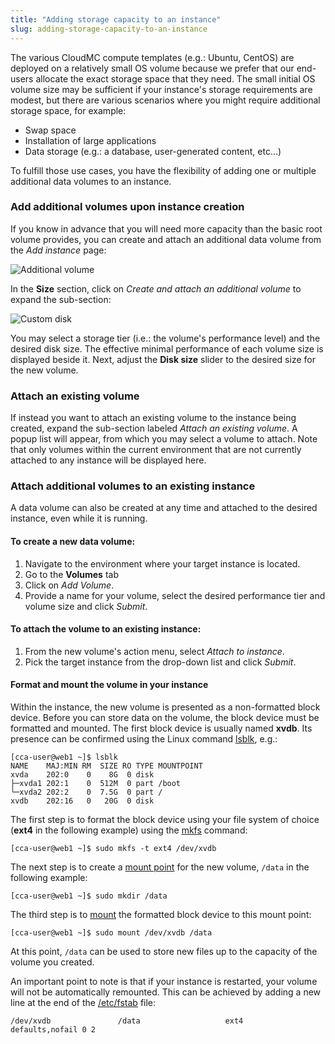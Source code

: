 ```yaml
---
title: "Adding storage capacity to an instance"
slug: adding-storage-capacity-to-an-instance
---
```



The various CloudMC compute templates (e.g.: Ubuntu, CentOS) are deployed on a relatively small OS volume because we prefer that our end-users allocate the exact storage space that they need. The small initial OS volume size may be sufficient if your instance's storage requirements are modest, but there are various scenarios where you might require additional storage space, for example:

- Swap space
- Installation of large applications
- Data storage (e.g.: a database, user-generated content, etc...)

To fulfill those use cases, you have the flexibility of adding one or multiple additional data volumes to an instance.

### Add additional volumes upon instance creation
If you know in advance that you will need more capacity than the basic root volume provides, you can create and attach an additional data volume from the *Add instance* page:

![Additional volume](/assets/secondary-volume-1-en.png)

In the **Size** section, click on *Create and attach an additional volume* to expand the sub-section:

![Custom disk](/assets/secondary-volume-2-en.png)

You may select a storage tier (i.e.: the volume's performance level) and the desired disk size. The effective minimal performance of each volume size is displayed beside it.  Next, adjust the **Disk size** slider to the desired size for the new volume.

### Attach an existing volume

If instead you want to attach an existing volume to the instance being created, expand the sub-section labeled *Attach an existing volume*. A popup list will appear, from which you may select a volume to attach.  Note that only volumes within the current environment that are not currently attached to any instance will be displayed here.

### Attach additional volumes to an existing instance
A data volume can also be created at any time and attached to the desired instance, even while it is running.

#### To create a new data volume:

1. Navigate to the environment where your target instance is located.
1. Go to the **Volumes** tab
1. Click on *Add Volume*.
1. Provide a name for your volume, select the desired performance tier and volume size and click *Submit*.

#### To attach the volume to an existing instance:

1. From the new volume's action menu, select *Attach to instance*.
1. Pick the target instance from the drop-down list and click *Submit*.

#### Format and mount the volume in your instance
Within the instance, the new volume is presented as a non-formatted block device. Before you can store data on the volume, the block device must be formatted and mounted. The first block device is usually named **xvdb**. Its presence can be confirmed using the Linux command [lsblk](http://manpages.courier-mta.org/htmlman8/lsblk.8.html), e.g.:

```
[cca-user@web1 ~]$ lsblk
NAME    MAJ:MIN RM  SIZE RO TYPE MOUNTPOINT
xvda    202:0    0    8G  0 disk
├─xvda1 202:1    0  512M  0 part /boot
└─xvda2 202:2    0  7.5G  0 part /
xvdb    202:16   0   20G  0 disk
```

The first step is to format the block device using your file system of choice (**ext4** in the following example) using the [mkfs](http://www.unixtutorial.org/2014/07/how-to-use-mkfs/) command:

```
[cca-user@web1 ~]$ sudo mkfs -t ext4 /dev/xvdb
```

The next step is to create a [mount point](http://www.linfo.org/mount_point.html) for the new volume, `/data` in the following example:

```
[cca-user@web1 ~]$ sudo mkdir /data
```

The third step is to [mount](http://www.linfo.org/mounting.html) the formatted block device to this mount point:

```
[cca-user@web1 ~]$ sudo mount /dev/xvdb /data
```

At this point, `/data` can be used to store new files up to the capacity of the volume you created.

An important point to note is that if your instance is restarted, your volume will not be automatically remounted. This can be achieved by adding a new line at the end of the [/etc/fstab](http://www.linfo.org/etc_fstab.html) file:

```
/dev/xvdb               /data                   ext4    defaults,nofail 0 2
```

